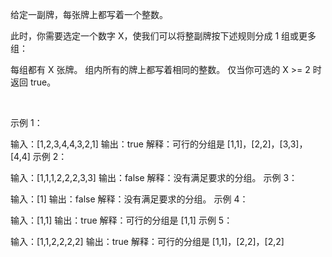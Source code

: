 给定一副牌，每张牌上都写着一个整数。

此时，你需要选定一个数字 X，使我们可以将整副牌按下述规则分成 1 组或更多组：

每组都有 X 张牌。
组内所有的牌上都写着相同的整数。
仅当你可选的 X >= 2 时返回 true。

 

示例 1：

输入：[1,2,3,4,4,3,2,1]
输出：true
解释：可行的分组是 [1,1]，[2,2]，[3,3]，[4,4]
示例 2：

输入：[1,1,1,2,2,2,3,3]
输出：false
解释：没有满足要求的分组。
示例 3：

输入：[1]
输出：false
解释：没有满足要求的分组。
示例 4：

输入：[1,1]
输出：true
解释：可行的分组是 [1,1]
示例 5：

输入：[1,1,2,2,2,2]
输出：true
解释：可行的分组是 [1,1]，[2,2]，[2,2]
